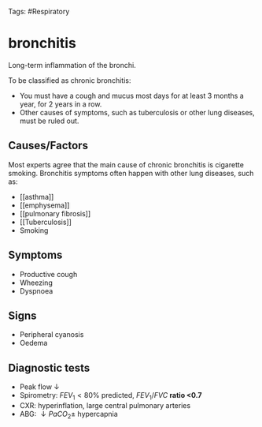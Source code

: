 Tags: #Respiratory

# bronchitis

Long-term inflammation of the bronchi.

To be classified as chronic bronchitis:

- You must have a cough and mucus most days for at least 3 months a year, for 2 years in a row.
- Other causes of symptoms, such as tuberculosis or other lung diseases, must be ruled out.

## Causes/Factors

Most experts agree that the main cause of chronic bronchitis is cigarette smoking. Bronchitis symptoms often happen with other lung diseases, such as:

- [[asthma]]
- [[emphysema]]
- [[pulmonary fibrosis]]
- [[Tuberculosis]]
- Smoking

## Symptoms

- Productive cough
- Wheezing
- Dyspnoea

## Signs

- Peripheral cyanosis
- Oedema

## Diagnostic tests

- Peak flow $\downarrow$
- Spirometry: $FEV_1 < 80\%$ predicted, $FEV_1/FVC$ **ratio <0.7**
- CXR: hyperinflation, large central pulmonary arteries
- ABG: $\downarrow PaCO_2 \pm$ hypercapnia

